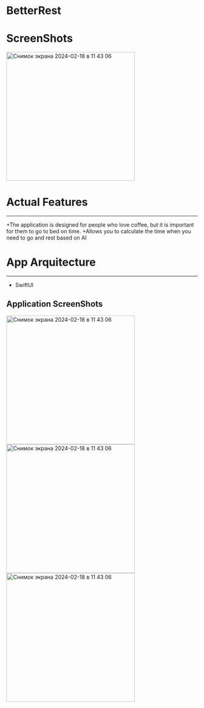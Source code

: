 # BetterRest

# ScreenShots

<img width="338" alt="Снимок экрана 2024-02-18 в 11 43 06" src="https://github.com/NaumenkoVanya/BetterRest/assets/95250432/1652b524-a38d-4392-9787-6e9d3b46090c">

# Actual Features
____
+The application is designed for people who love coffee, but it is important for them to go to bed on time. 
+Allows you to calculate the time when you need to go and rest based on AI
  
# App Arquitecture
____
+ SwiftUI

## Application ScreenShots

<img width="338" alt="Снимок экрана 2024-02-18 в 11 43 06" src="https://github.com/NaumenkoVanya/BetterRest/assets/95250432/b8490321-0648-4c0a-baa2-1f874492b033">
<img width="338" alt="Снимок экрана 2024-02-18 в 11 43 06" src="https://github.com/NaumenkoVanya/BetterRest/assets/95250432/e55a81c1-2043-44a1-a6e1-c84c04dc46d2">
<img width="338" alt="Снимок экрана 2024-02-18 в 11 43 06" src="https://github.com/NaumenkoVanya/BetterRest/assets/95250432/7f7652da-0787-4b35-9093-5176e13e9043">


